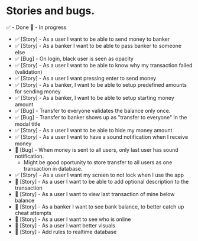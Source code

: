 # Stories and bugs.

✅ - Done
🔵 - In progress

- ✅ [Story] - As a user I want to be able to send money to banker
- ✅ [Story] - As a banker I want to be able to pass banker to someone else
- ✅ [Bug] - On login, black user is seen as opacity
- ✅ [Story] - As a user I want to be able to know why my transaction failed (validation)
- ✅ [Story] - As a user I want pressing enter to send money
- ✅ [Story] - As a banker, I want to be able to setup predefined amounts for sending money
- ✅ [Story] - As a banker, I want to be able to setup starting money amount
- ✅ [Bug] - Transfer to everyone validates the balance only once.
- ✅ [Bug] - Transfer to banker shows up as "transfer to everyone" in the modal title
- ✅ [Story] - As a user I want to be able to hide my money amount
- ✅ [Story] - As a user I want to have a sound notification when I receive money
- 🔵 [Bug] - When money is sent to all users, only last user has sound notification.
  - Might be good oportunity to store transfer to all users as one transaction in database.
- ✅ [Story] - As a user I want my screen to not lock when I use the app
- 🔵 [Story] - As a user I want to be able to add optional description to the transaction
- 🔵 [Story] - As a user I want to view last transaction of mine below balance
- 🔵 [Story] - As a banker I want to see bank balance, to better catch up cheat attempts
- 🔵 [Story] - As a user I want to see who is online
- 🔵 [Story] - As a user I want better visuals
- 🔵 [Story] - Add rules to realtime database
